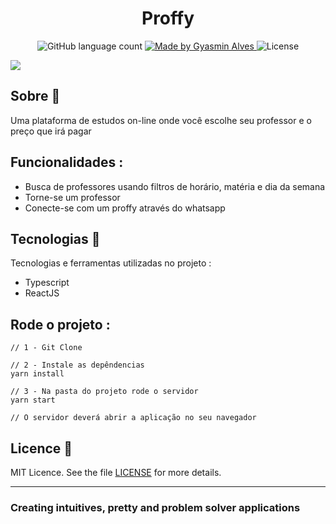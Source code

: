 

<h1 align="center">
   Proffy
</h1>

<p align="center">
  <img alt="GitHub language count" src="https://img.shields.io/github/languages/count/GyAlves/Proffy-Web?color=purple">

  <a href="https://www.linkedin.com/in/gyasmin-assun%C3%A7%C3%A3o-223417180/">
    <img alt="Made by Gyasmin Alves" src="https://img.shields.io/badge/made%20by-Gyasmin%20Alves-purple">
  </a>

 <img alt="License" src="https://img.shields.io/github/license/GyAlves/Github-Repository?color=purple">

</p>



 <img src="https://ik.imagekit.io/am6iypeh5w/Proffy1_4broOfgSN.gif" widht="200px" />




##  Sobre  📖
Uma plataforma de estudos on-line onde você escolhe seu professor e o preço que irá pagar

## Funcionalidades :

- Busca de professores usando filtros de horário, matéria e dia da semana
- Torne-se um professor
- Conecte-se com um proffy através do whatsapp

## Tecnologias  📱 

Tecnologias e ferramentas utilizadas no projeto :

- Typescript
- ReactJS


 ## Rode o projeto :
    
  ```   
  // 1 - Git Clone
  
  // 2 - Instale as depêndencias
  yarn install
  
  // 3 - Na pasta do projeto rode o servidor 
  yarn start
  
  // O servidor deverá abrir a aplicação no seu navegador

```


##  Licence :memo:

MIT Licence. See the file [LICENSE](LICENSE.md) for more details.

---

### Creating intuitives, pretty and problem solver applications

